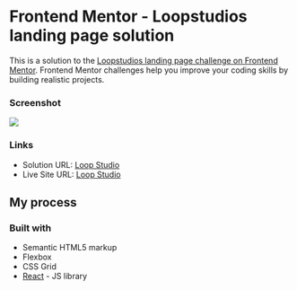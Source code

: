 # Frontend Mentor - Loopstudios landing page solution

This is a solution to the [Loopstudios landing page challenge on Frontend Mentor](https://www.frontendmentor.io/challenges/loopstudios-landing-page-N88J5Onjw). Frontend Mentor challenges help you improve your coding skills by building realistic projects. 


### Screenshot

![](./screenshot.png)



### Links

- Solution URL: [Loop Studio](https://github.com/solomontuangpu/loopstudios)
- Live Site URL: [Loop Studio](https://stloopstudio.netlify.app/)

## My process

### Built with

- Semantic HTML5 markup
- Flexbox
- CSS Grid
- [React](https://reactjs.org/) - JS library


